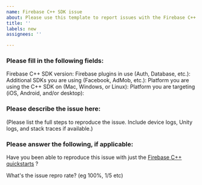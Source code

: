 ```yaml
---
name: Firebase C++ SDK issue
about: Please use this template to report issues with the Firebase C++ SDK.
title: ''
labels: new
assignees: ''

---
```


### Please fill in the following fields:
Firebase C++ SDK version: 
Firebase plugins in use (Auth, Database, etc.):
Additional SDKs you are using (Facebook, AdMob, etc.): 
Platform you are using the C++ SDK on (Mac, Windows, or Linux): 
Platform you are targeting (iOS, Android, and/or desktop): 

### Please describe the issue here:
(Please list the full steps to reproduce the issue. Include device logs, Unity logs, and stack traces if available.)

### Please answer the following, if applicable:
Have you been able to reproduce this issue with just the [Firebase C++ quickstarts](https://github.com/firebase/quickstart-cpp) ?

What's the issue repro rate? (eg 100%, 1/5 etc)
